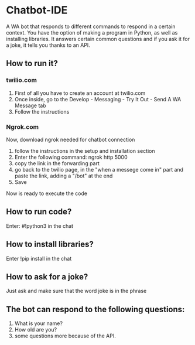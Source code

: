 # Chatbot-IDE
A WA bot that responds to different commands to respond in a certain context. You have the option of making a program in Python, as well as installing libraries. It answers certain common questions and if you ask it for a joke, it tells you thanks to an API.

## How to run it?

### twilio.com
1. First of all you have to create an account at twilio.com
2. Once inside, go to the Develop - Messaging - Try It Out - Send A WA Message tab
3. Follow the instructions

### Ngrok.com
Now, download ngrok needed for chatbot connection
1. follow the instructions in the setup and installation section
2. Enter the following command: ngrok http 5000
3. copy the link in the forwarding part
4. go back to the twilio page, in the "when a messege come in" part and paste the link, adding a "/bot" at the end
5. Save

Now is ready to execute the code

## How to run code?
Enter: #!python3 in the chat

## How to install libraries?
Enter !pip install in the chat

## How to ask for a joke?
Just ask and make sure that the word joke is in the phrase

## The bot can respond to the following questions:
1. What is your name?
2. How old are you?
3. some questions more because of the API.
